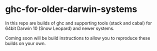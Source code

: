 # ghc-for-older-darwin-systems

In this repo are builds of ghc and supporting tools (stack and cabal) for 64bit Darwin 10 (Snow Leopard) and newer systems.

Coming soon will be build instructions to allow you to reproduce these builds on your own.
